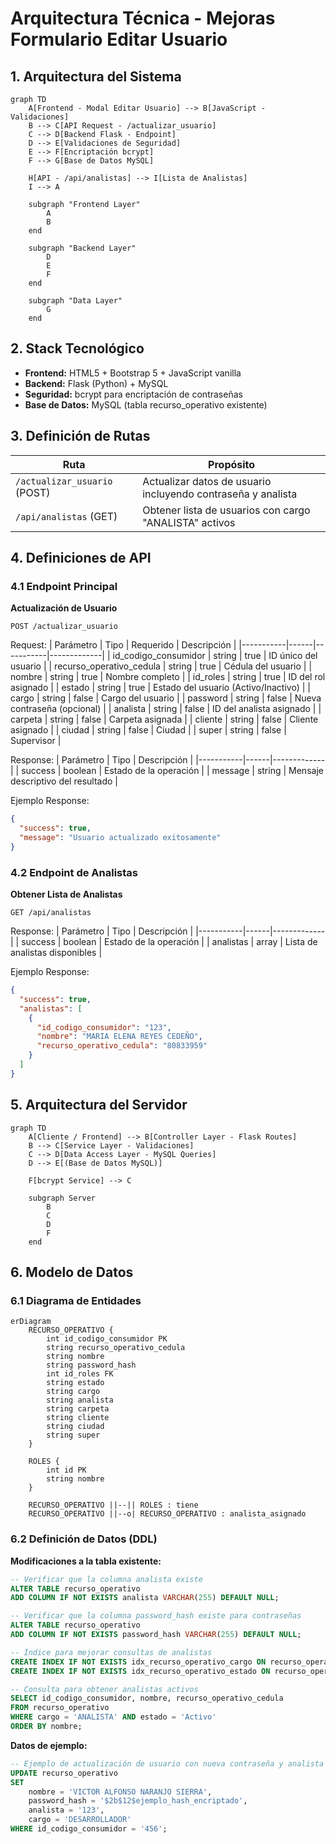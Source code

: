 # Arquitectura Técnica - Mejoras Formulario Editar Usuario

## 1. Arquitectura del Sistema

```mermaid
graph TD
    A[Frontend - Modal Editar Usuario] --> B[JavaScript - Validaciones]
    B --> C[API Request - /actualizar_usuario]
    C --> D[Backend Flask - Endpoint]
    D --> E[Validaciones de Seguridad]
    E --> F[Encriptación bcrypt]
    F --> G[Base de Datos MySQL]
    
    H[API - /api/analistas] --> I[Lista de Analistas]
    I --> A
    
    subgraph "Frontend Layer"
        A
        B
    end
    
    subgraph "Backend Layer"
        D
        E
        F
    end
    
    subgraph "Data Layer"
        G
    end
```

## 2. Stack Tecnológico

- **Frontend:** HTML5 + Bootstrap 5 + JavaScript vanilla
- **Backend:** Flask (Python) + MySQL
- **Seguridad:** bcrypt para encriptación de contraseñas
- **Base de Datos:** MySQL (tabla recurso_operativo existente)

## 3. Definición de Rutas

| Ruta | Propósito |
|------|-----------|
| `/actualizar_usuario` (POST) | Actualizar datos de usuario incluyendo contraseña y analista |
| `/api/analistas` (GET) | Obtener lista de usuarios con cargo "ANALISTA" activos |

## 4. Definiciones de API

### 4.1 Endpoint Principal

**Actualización de Usuario**
```
POST /actualizar_usuario
```

Request:
| Parámetro | Tipo | Requerido | Descripción |
|-----------|------|-----------|-------------|
| id_codigo_consumidor | string | true | ID único del usuario |
| recurso_operativo_cedula | string | true | Cédula del usuario |
| nombre | string | true | Nombre completo |
| id_roles | string | true | ID del rol asignado |
| estado | string | true | Estado del usuario (Activo/Inactivo) |
| cargo | string | false | Cargo del usuario |
| password | string | false | Nueva contraseña (opcional) |
| analista | string | false | ID del analista asignado |
| carpeta | string | false | Carpeta asignada |
| cliente | string | false | Cliente asignado |
| ciudad | string | false | Ciudad |
| super | string | false | Supervisor |

Response:
| Parámetro | Tipo | Descripción |
|-----------|------|-------------|
| success | boolean | Estado de la operación |
| message | string | Mensaje descriptivo del resultado |

Ejemplo Response:
```json
{
  "success": true,
  "message": "Usuario actualizado exitosamente"
}
```

### 4.2 Endpoint de Analistas

**Obtener Lista de Analistas**
```
GET /api/analistas
```

Response:
| Parámetro | Tipo | Descripción |
|-----------|------|-------------|
| success | boolean | Estado de la operación |
| analistas | array | Lista de analistas disponibles |

Ejemplo Response:
```json
{
  "success": true,
  "analistas": [
    {
      "id_codigo_consumidor": "123",
      "nombre": "MARIA ELENA REYES CEDEÑO",
      "recurso_operativo_cedula": "80833959"
    }
  ]
}
```

## 5. Arquitectura del Servidor

```mermaid
graph TD
    A[Cliente / Frontend] --> B[Controller Layer - Flask Routes]
    B --> C[Service Layer - Validaciones]
    C --> D[Data Access Layer - MySQL Queries]
    D --> E[(Base de Datos MySQL)]
    
    F[bcrypt Service] --> C
    
    subgraph Server
        B
        C
        D
        F
    end
```

## 6. Modelo de Datos

### 6.1 Diagrama de Entidades

```mermaid
erDiagram
    RECURSO_OPERATIVO {
        int id_codigo_consumidor PK
        string recurso_operativo_cedula
        string nombre
        string password_hash
        int id_roles FK
        string estado
        string cargo
        string analista
        string carpeta
        string cliente
        string ciudad
        string super
    }
    
    ROLES {
        int id PK
        string nombre
    }
    
    RECURSO_OPERATIVO ||--|| ROLES : tiene
    RECURSO_OPERATIVO ||--o| RECURSO_OPERATIVO : analista_asignado
```

### 6.2 Definición de Datos (DDL)

**Modificaciones a la tabla existente:**
```sql
-- Verificar que la columna analista existe
ALTER TABLE recurso_operativo 
ADD COLUMN IF NOT EXISTS analista VARCHAR(255) DEFAULT NULL;

-- Verificar que la columna password_hash existe para contraseñas
ALTER TABLE recurso_operativo 
ADD COLUMN IF NOT EXISTS password_hash VARCHAR(255) DEFAULT NULL;

-- Índice para mejorar consultas de analistas
CREATE INDEX IF NOT EXISTS idx_recurso_operativo_cargo ON recurso_operativo(cargo);
CREATE INDEX IF NOT EXISTS idx_recurso_operativo_estado ON recurso_operativo(estado);

-- Consulta para obtener analistas activos
SELECT id_codigo_consumidor, nombre, recurso_operativo_cedula 
FROM recurso_operativo 
WHERE cargo = 'ANALISTA' AND estado = 'Activo' 
ORDER BY nombre;
```

**Datos de ejemplo:**
```sql
-- Ejemplo de actualización de usuario con nueva contraseña y analista
UPDATE recurso_operativo 
SET 
    nombre = 'VICTOR ALFONSO NARANJO SIERRA',
    password_hash = '$2b$12$ejemplo_hash_encriptado',
    analista = '123',
    cargo = 'DESARROLLADOR'
WHERE id_codigo_consumidor = '456';
```